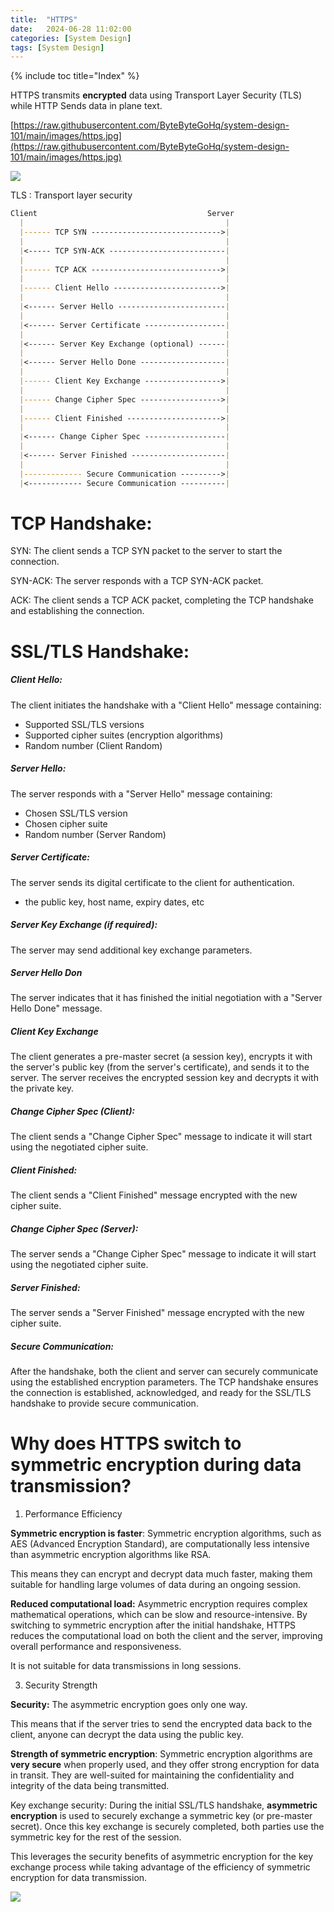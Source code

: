 ```yaml
---
title:  "HTTPS"
date:   2024-06-28 11:02:00
categories: [System Design]
tags: [System Design]
---
```

{% include toc title="Index" %}

HTTPS transmits **encrypted** data using Transport Layer Security (TLS) while HTTP Sends data in plane text.

[https://raw.githubusercontent.com/ByteByteGoHq/system-design-101/main/images/https.jpg](https://raw.githubusercontent.com/ByteByteGoHq/system-design-101/main/images/https.jpg)

![](https://raw.githubusercontent.com/ByteByteGoHq/system-design-101/main/images/https.jpg)

TLS : Transport layer security

```md
Client                                      Server
  |                                             |
  |------ TCP SYN ----------------------------->|
  |                                             |
  |<----- TCP SYN-ACK --------------------------|
  |                                             |
  |------ TCP ACK ----------------------------->|
  |                                             |
  |------ Client Hello ------------------------>|
  |                                             |
  |<------ Server Hello ------------------------|
  |                                             |
  |<------ Server Certificate ------------------|
  |                                             |
  |<------ Server Key Exchange (optional) ------|
  |                                             |
  |<------ Server Hello Done -------------------|
  |                                             |
  |------ Client Key Exchange ----------------->|
  |                                             |
  |------ Change Cipher Spec ------------------>|
  |                                             |
  |------ Client Finished --------------------->|
  |                                             |
  |<------ Change Cipher Spec ------------------|
  |                                             |
  |<------ Server Finished ---------------------|
  |                                             |
  |------------- Secure Communication --------->|
  |<------------ Secure Communication ----------|
```

# TCP Handshake:

SYN: The client sends a TCP SYN packet to the server to start the connection.

SYN-ACK: The server responds with a TCP SYN-ACK packet.

ACK: The client sends a TCP ACK packet, completing the TCP handshake and establishing the connection.

# SSL/TLS Handshake:

##### Client Hello:

The client initiates the handshake with a "Client Hello" message containing:
- Supported SSL/TLS versions
- Supported cipher suites (encryption algorithms)
- Random number (Client Random)

##### Server Hello:

The server responds with a "Server Hello" message containing:
- Chosen SSL/TLS version
- Chosen cipher suite
- Random number (Server Random)

##### Server Certificate:

The server sends its digital certificate to the client for authentication.
- the public key, host name, expiry dates, etc

##### Server Key Exchange (if required):

The server may send additional key exchange parameters.

##### Server Hello Don

The server indicates that it has finished the initial negotiation with a "Server Hello Done" message.

##### Client Key Exchange

The client generates a pre-master secret (a session key), encrypts it with the server's public key (from the server's certificate),
and sends it to the server.  The server receives the encrypted session key and decrypts it with the private key.

##### Change Cipher Spec (Client):

The client sends a "Change Cipher Spec" message to indicate it will start using the negotiated cipher suite.

##### Client Finished:

The client sends a "Client Finished" message encrypted with the new cipher suite.

##### Change Cipher Spec (Server):

The server sends a "Change Cipher Spec" message to indicate it will start using the negotiated cipher suite.

##### Server Finished:

The server sends a "Server Finished" message encrypted with the new cipher suite.

##### Secure Communication:
After the handshake, both the client and server can securely communicate using the established encryption parameters.
The TCP handshake ensures the connection is established, acknowledged, and ready for the SSL/TLS handshake to provide secure communication.


# Why does HTTPS switch to symmetric encryption during data transmission? 

1. Performance Efficiency

**Symmetric encryption is faster**: Symmetric encryption algorithms, such as AES (Advanced Encryption Standard), are 
computationally less intensive than asymmetric encryption algorithms like RSA. 

This means they can encrypt and decrypt data much faster, making them suitable for handling large volumes of data during an ongoing session.
   
**Reduced computational load:** Asymmetric encryption requires complex mathematical operations, which can be slow and resource-intensive.
By switching to symmetric encryption after the initial handshake, HTTPS reduces the computational load on both the client and the server, 
improving overall performance and responsiveness.

It is not suitable for data transmissions in long sessions.

3. Security Strength 

**Security:** The asymmetric encryption goes only one way.

This means that if the server tries to send the encrypted data back to the client, anyone can decrypt the data using the public key.

**Strength of symmetric encryption**: Symmetric encryption algorithms are **very secure** when properly used, 
and they offer strong encryption for data in transit. They are well-suited for maintaining the confidentiality and integrity of the data being transmitted.

Key exchange security: During the initial SSL/TLS handshake, **asymmetric encryption** is used to securely exchange a symmetric key (or pre-master secret). 
Once this key exchange is securely completed, both parties use the symmetric key for the rest of the session. 

This leverages the security benefits of asymmetric encryption for the key exchange process while taking advantage of the
efficiency of symmetric encryption for data transmission.

![](https://www.youtube.com/watch?v=j9QmMEWmcfo)